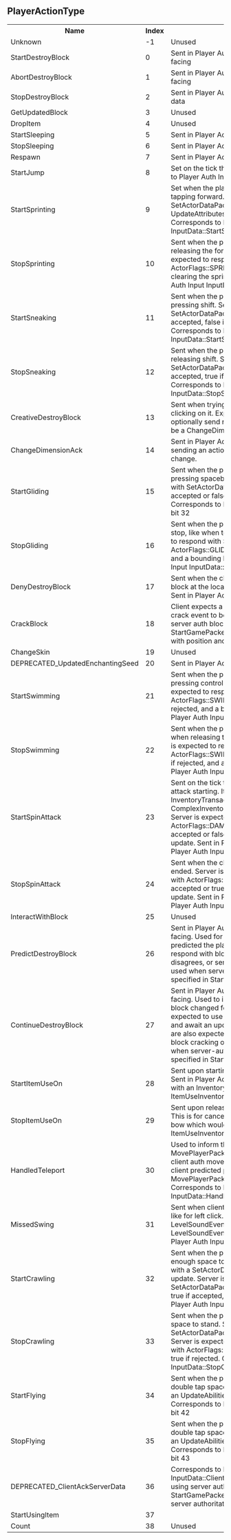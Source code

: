 ## PlayerActionType

<table><tr><th>Name</th><th>Index</th><th>Notes</th><tr><td>Unknown</td><td>-1</td><td>Unused </td></tr><tr><td>StartDestroyBlock</td><td>0</td><td>Sent in Player Auth Input Block Actions with position and facing </td></tr><tr><td>AbortDestroyBlock</td><td>1</td><td>Sent in Player Auth Input Block Actions with position and facing </td></tr><tr><td>StopDestroyBlock</td><td>2</td><td>Sent in Player Auth Input Block Actions without additional data </td></tr><tr><td>GetUpdatedBlock</td><td>3</td><td>Unused </td></tr><tr><td>DropItem</td><td>4</td><td>Unused </td></tr><tr><td>StartSleeping</td><td>5</td><td>Sent in Player Action </td></tr><tr><td>StopSleeping</td><td>6</td><td>Sent in Player Action </td></tr><tr><td>Respawn</td><td>7</td><td>Sent in Player Action </td></tr><tr><td>StartJump</td><td>8</td><td>Set on the tick that a player triggers a jump.
Corresponds to Player Auth Input InputData::StartJumping bit 31 </td></tr><tr><td>StartSprinting</td><td>9</td><td>Set when the player wants to start sprinting, like double tapping forward.
Server is expected to respond with SetActorDataPacket with ActorFlags::SPRINTING and an UpdateAttributesPacket to apply the sprint boost.
Corresponds to Player Auth Input InputData::StartSprinting bit 25 </td></tr><tr><td>StopSprinting</td><td>10</td><td>Sent when the player wants to stop sprinting, like releasing the forward input while sprinting.
Server is expected to respond with SetActorDataPacket with ActorFlags::SPRINTING and an UpdateAttributesPacket clearing the sprint speed boost.
Corresponds to Player Auth Input InputData::StopSprinting bit 26 </td></tr><tr><td>StartSneaking</td><td>11</td><td>Sent when the player wants to start sneaking like pressing shift.
Server is expected to respond with SetActorDataPacket with ActorFlags::SNEAKING true if accepted, false if rejected, and a bounding box update.
Corresponds to Player Auth Input InputData::StartSneaking bit 27 </td></tr><tr><td>StopSneaking</td><td>12</td><td>Sent when the player wants to stop sneaking like releasing shift.
Server is expected to respond with SetActorDataPacket with ActorFlags::SNEAKING false if accepted, true if rejected, and a bounding box update.
Corresponds to Player Auth Input InputData::StopSneaking bit 28 </td></tr><tr><td>CreativeDestroyBlock</td><td>13</td><td>Sent when trying to destroy a block in creative like left clicking on it. Expects server to destroy the block and optionally send new block or chunk information.
Used to be a ChangeDimension action.
Sent in Player Action. </td></tr><tr><td>ChangeDimensionAck</td><td>14</td><td>Sent in Player Action, this is the one case of the server sending an action to the client to start a dimension change. </td></tr><tr><td>StartGliding</td><td>15</td><td>Sent when the player wants to start elytra gliding like pressing spacebar in air.
Server is expected to respond with SetActorDataPacket with ActorFlags::GLIDING true if accepted or false if rejected, and a bounding box update.
Corresponds to Player Auth Input InputData::StartGliding bit 32 </td></tr><tr><td>StopGliding</td><td>16</td><td>Sent when the player is elytra gliding but expects it to stop, like when touching the ground.
Server is expected to respond with SetActorDataPacket with ActorFlags::GLIDING false if accepted or true if rejected, and a bounding box update.
Corresponds to Player Auth Input InputData::StopGliding bit 33 </td></tr><tr><td>DenyDestroyBlock</td><td>17</td><td>Sent when the client thinks they aren't allowed to break a block at the location and want the deny particle effect.
Sent in Player Action in EDU </td></tr><tr><td>CrackBlock</td><td>18</td><td>Client expects a LevelEventPacket with the appropriate crack event to be broadcast in response.
Only sent if server auth block breaking is disabled in StartGamePacket.
Sent in Player Auth Input Block Actions with position and facing. </td></tr><tr><td>ChangeSkin</td><td>19</td><td>Unused </td></tr><tr><td>DEPRECATED_UpdatedEnchantingSeed</td><td>20</td><td>Sent in Player Action if ItemStackNetManager is disabled </td></tr><tr><td>StartSwimming</td><td>21</td><td>Sent when the player wants to enter swimming mode like pressing control while moving forward in water.
Server is expected to respond with SetActorDataPacket with ActorFlags::SWIMMING set to true if accepted or false if rejected, and a bounding box update.
Corresponds to Player Auth Input InputData::StartSwimming bit 29 </td></tr><tr><td>StopSwimming</td><td>22</td><td>Sent when the player wants to exit swimming mode like when releasing the forward input while swimming.
Server is expected to respond with SetActorDataPacket with ActorFlags::SWIMMMING set to false if accepted or true if rejected, and a bounding box update.
Corresponds to Player Auth Input InputData::StopSwimming bit 30 </td></tr><tr><td>StartSpinAttack</td><td>23</td><td>Sent on the tick that the client predicts a riptide spin attack starting. It is accompanied by an InventoryTransactionPacket of type ComplexInventoryTransaction::Type::ItemUseTransaction.
Server is expected to send a SetActorDataPacket with ActorFlags::DAMAGENEARBYMOBS set to true if accepted or false if rejected along with a bounding box update.
Sent in Player Action but will soon turn into a Player Auth Input InputData bit </td></tr><tr><td>StopSpinAttack</td><td>24</td><td>Sent when the client thinks a riptide spin attack has ended.
Server is expected to send a SetActorDataPacket with ActorFlags::DAMAGENEARBYMOBS set to false if accepted or true if rejected along with a bounding box update.
Sent in Player Action but will soon turn into a Player Auth Input InputData bit </td></tr><tr><td>InteractWithBlock</td><td>25</td><td>Unused </td></tr><tr><td>PredictDestroyBlock</td><td>26</td><td>Sent in Player Auth Input Block Actions with position and facing.
Used for the client to inform the server that it predicted the player destroying a block.
The server may respond with block, chunk, or item information if it disagrees, or send no response to imply agreement.
Only used when server-auth block breaking toggle is on as specified in StartGamePacket </td></tr><tr><td>ContinueDestroyBlock</td><td>27</td><td>Sent in Player Auth Input Block Actions with position and facing.
Used to inform the server that the client's current block changed for block destruction.
The server is expected to use this to progress the block destruction and await an upcoming PredictDestroyBlock action.
They are also expected to broadcast LevelEventPackets for the block cracking of the block being destroyed.
Only sent when server-auth block breaking toggle is on as specified in StartGamePacket </td></tr><tr><td>StartItemUseOn</td><td>28</td><td>Sent upon starting right click and hold style item use.
Sent in Player Action.
Server can expect this to arrive with an InventoryTransactionPacket with ItemUseInventoryTransaction in it.</td></tr><tr><td>StopItemUseOn</td><td>29</td><td>Sent upon releasing right click and hold style item use. This is for canceling the action, not the same as firing a bow which would be InventoryTransactionPacket with ItemUseInventoryTransaction.
Sent in Player Action </td></tr><tr><td>HandledTeleport</td><td>30</td><td>Used to inform the server that we have received a MovePlayerPacket causing a teleport, and re-enable client auth movement.
The server should ignore any client predicted positions from the moment a MovePlayerPacket was sent until receipt of this action.
Corresponds to Player Auth Input InputData::HandledTeleport bit 37 </td></tr><tr><td>MissedSwing</td><td>31</td><td>Sent when client wants to play the arm swing animation like for left click.
Server is expected to broadcast a LevelSoundEventPacket with LevelSoundEvent::AttackNoDamage.
Corresponds to Player Auth Input InputData::MissedSwing bit 39 </td></tr><tr><td>StartCrawling</td><td>32</td><td>Sent when the player is standing and thinks there is not enough space to stand.
Server is expected to respond with a SetActorDataPacket containing a bounding box update.
Server is expected to respond with SetActorDataPacket with ActorFlags::CRAWLING set to true if accepted, or false if rejected.
Corresponds to Player Auth Input InputData::StartCrawling bit 40 </td></tr><tr><td>StopCrawling</td><td>33</td><td>Sent when the player was crawling and thinks there is space to stand.
Server is expected to respond with a SetActorDataPacket containing a bounding box update.
Server is expected to respond with SetActorDataPacket with ActorFlags::CRAWLING set to false if accepted, or true if rejected.
Corresponds to Player Auth Input InputData::StopCrawling bit 41 </td></tr><tr><td>StartFlying</td><td>34</td><td>Sent when the player expects flight to be toggled on like double tap spacebar.
Server is expected to respond with an UpdateAbilitiesPacket to accept or reject this.
Corresponds to Player Auth Input InputData::StartFlying bit 42 </td></tr><tr><td>StopFlying</td><td>35</td><td>Sent when the player expects flight to be toggled off like double tap spacebar.
Server is expected to respond with an UpdateAbilitiesPacket to accept or reject this.
Corresponds to Player Auth Input InputData::StopFlying bit 43 </td></tr><tr><td>DEPRECATED_ClientAckServerData</td><td>36</td><td>Corresponds to Player Auth Input InputData::ClientAckServerData bit 44
Not sent when using server authoritative movement as specified in StartGamePacket
This is now deprecated because only server authoritative movement exist </td></tr><tr><td>StartUsingItem</td><td>37</td></tr><tr><td>Count</td><td>38</td><td>Unused</td></tr></table>